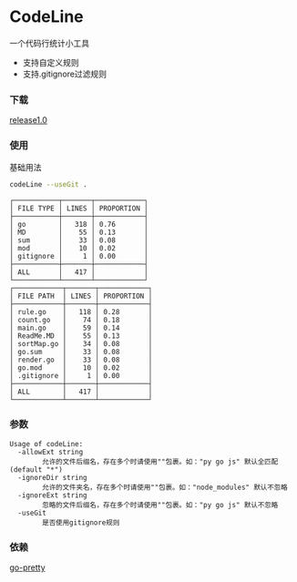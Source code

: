 # CodeLine 
一个代码行统计小工具
* 支持自定义规则
* 支持.gitignore过滤规则

### 下载
[release1.0](https://github.com/xiaoosi/codeLine/releases/tag/v1.0)
### 使用
基础用法
```bash
codeLine --useGit .
```
```
┌───────────┬───────┬────────────┐
│ FILE TYPE │ LINES │ PROPORTION │
├───────────┼───────┼────────────┤
│ go        │   318 │ 0.76       │
│ MD        │    55 │ 0.13       │
│ sum       │    33 │ 0.08       │
│ mod       │    10 │ 0.02       │
│ gitignore │     1 │ 0.00       │
├───────────┼───────┼────────────┤
│ ALL       │   417 │            │
└───────────┴───────┴────────────┘
┌────────────┬───────┬────────────┐
│ FILE PATH  │ LINES │ PROPORTION │
├────────────┼───────┼────────────┤
│ rule.go    │   118 │ 0.28       │
│ count.go   │    74 │ 0.18       │
│ main.go    │    59 │ 0.14       │
│ ReadMe.MD  │    55 │ 0.13       │
│ sortMap.go │    34 │ 0.08       │
│ go.sum     │    33 │ 0.08       │
│ render.go  │    33 │ 0.08       │
│ go.mod     │    10 │ 0.02       │
│ .gitignore │     1 │ 0.00       │
├────────────┼───────┼────────────┤
│ ALL        │   417 │            │
└────────────┴───────┴────────────┘

```


### 参数
```
Usage of codeLine:
  -allowExt string
        允许的文件后缀名，存在多个时请使用""包裹。如："py go js" 默认全匹配 (default "*")
  -ignoreDir string
        允许的文件夹名，存在多个时请使用""包裹。如："node_modules" 默认不忽略
  -ignoreExt string
        忽略的文件后缀名，存在多个时请使用""包裹。如："py go js" 默认不忽略
  -useGit
        是否使用gitignore规则

```

### 依赖
[go-pretty](https://github.com/jedib0t/go-pretty/tree/master/table)